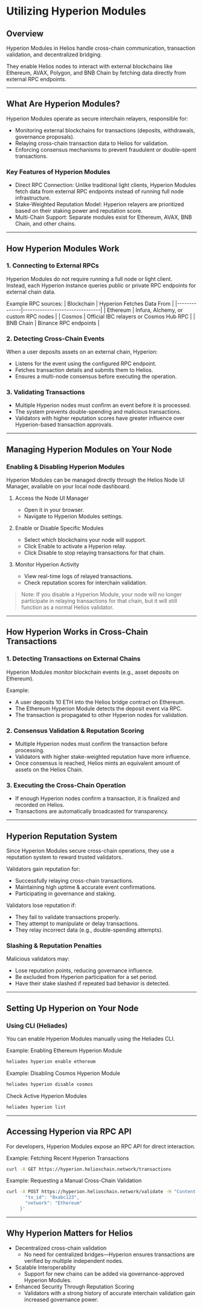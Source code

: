 # Utilizing Hyperion Modules

## Overview
Hyperion Modules in Helios handle cross-chain communication, transaction validation, and decentralized bridging.  

They enable Helios nodes to interact with external blockchains like Ethereum, AVAX, Polygon, and BNB Chain by fetching data directly from external RPC endpoints.

---

## What Are Hyperion Modules?
Hyperion Modules operate as secure interchain relayers, responsible for:
- Monitoring external blockchains for transactions (deposits, withdrawals, governance proposals).
- Relaying cross-chain transaction data to Helios for validation.
- Enforcing consensus mechanisms to prevent fraudulent or double-spent transactions.

### Key Features of Hyperion Modules
- Direct RPC Connection: Unlike traditional light clients, Hyperion Modules fetch data from external RPC endpoints instead of running full node infrastructure.
- Stake-Weighted Reputation Model: Hyperion relayers are prioritized based on their staking power and reputation score.
- Multi-Chain Support: Separate modules exist for Ethereum, AVAX, BNB Chain, and other chains.

---

## How Hyperion Modules Work
### 1️. Connecting to External RPCs
Hyperion Modules do not require running a full node or light client.  
Instead, each Hyperion instance queries public or private RPC endpoints for external chain data.

Example RPC sources:
| Blockchain | Hyperion Fetches Data From |
|--------------|--------------------------------|
| Ethereum | Infura, Alchemy, or custom RPC nodes |
| Cosmos | Official IBC relayers or Cosmos Hub RPC |
| BNB Chain | Binance RPC endpoints |

### 2️. Detecting Cross-Chain Events
When a user deposits assets on an external chain, Hyperion:
- Listens for the event using the configured RPC endpoint.
- Fetches transaction details and submits them to Helios.
- Ensures a multi-node consensus before executing the operation.

### 3️. Validating Transactions
- Multiple Hyperion nodes must confirm an event before it is processed.
- The system prevents double-spending and malicious transactions.
- Validators with higher reputation scores have greater influence over Hyperion-based transaction approvals.

---

## Managing Hyperion Modules on Your Node
### Enabling & Disabling Hyperion Modules
Hyperion Modules can be managed directly through the Helios Node UI Manager, available on your local node dashboard.

1. Access the Node UI Manager
   - Open it in your browser.
   - Navigate to Hyperion Modules settings.

2. Enable or Disable Specific Modules
   - Select which blockchains your node will support.
   - Click Enable to activate a Hyperion relay.
   - Click Disable to stop relaying transactions for that chain.

3. Monitor Hyperion Activity
   - View real-time logs of relayed transactions.
   - Check reputation scores for interchain validation.

> Note: If you disable a Hyperion Module, your node will no longer participate in relaying transactions for that chain, but it will still function as a normal Helios validator.

---
<!-- 
## Supported Hyperion Modules
Hyperion Modules are available for the following blockchains:

| Blockchain | Supported Operations |
|--------------|----------------|
| Ethereum | Deposits, Withdrawals, Governance Relays |
| Cosmos | IBC Transfers, Staking Updates |
| Solana | Cross-Chain Asset Transfers |
| BNB Chain | Token Bridging, Validator Coordination |

New Hyperion Modules can be added via governance proposals, ensuring decentralized control over interoperability expansion.

--- -->

## How Hyperion Works in Cross-Chain Transactions
### 1️. Detecting Transactions on External Chains
Hyperion Modules monitor blockchain events (e.g., asset deposits on Ethereum).

Example:
- A user deposits 10 ETH into the Helios bridge contract on Ethereum.
- The Ethereum Hyperion Module detects the deposit event via RPC.
- The transaction is propagated to other Hyperion nodes for validation.

### 2. Consensus Validation & Reputation Scoring
- Multiple Hyperion nodes must confirm the transaction before processing.
- Validators with higher stake-weighted reputation have more influence.
- Once consensus is reached, Helios mints an equivalent amount of assets on the Helios Chain.

### 3. Executing the Cross-Chain Operation
- If enough Hyperion nodes confirm a transaction, it is finalized and recorded on Helios.
- Transactions are automatically broadcasted for transparency.

---

## Hyperion Reputation System
Since Hyperion Modules secure cross-chain operations, they use a reputation system to reward trusted validators.

Validators gain reputation for:
- Successfully relaying cross-chain transactions.
- Maintaining high uptime & accurate event confirmations.
- Participating in governance and staking.

Validators lose reputation if:
- They fail to validate transactions properly.
- They attempt to manipulate or delay transactions.
- They relay incorrect data (e.g., double-spending attempts).

### Slashing & Reputation Penalties
Malicious validators may:
- Lose reputation points, reducing governance influence.
- Be excluded from Hyperion participation for a set period.
- Have their stake slashed if repeated bad behavior is detected.

---

## Setting Up Hyperion on Your Node
### Using CLI (Heliades)
You can enable Hyperion Modules manually using the Heliades CLI.

Example: Enabling Ethereum Hyperion Module
```sh
heliades hyperion enable ethereum
```

Example: Disabling Cosmos Hyperion Module
```sh
heliades hyperion disable cosmos
```

Check Active Hyperion Modules
```sh
heliades hyperion list
```

---

## Accessing Hyperion via RPC API
For developers, Hyperion Modules expose an RPC API for direct interaction.

Example: Fetching Recent Hyperion Transactions
```sh
curl -X GET https://hyperion.helioschain.network/transactions
```

Example: Requesting a Manual Cross-Chain Validation
```sh
curl -X POST https://hyperion.helioschain.network/validate -H "Content-Type: application/json" -d '{
       "tx_id": "0xabc123",
       "network": "Ethereum"
     }'
```

---

## Why Hyperion Matters for Helios
- Decentralized cross-chain validation  
  - No need for centralized bridges—Hyperion ensures transactions are verified by multiple independent nodes.
- Scalable Interoperability  
  - Support for new chains can be added via governance-approved Hyperion Modules.
- Enhanced Security Through Reputation Scoring  
  - Validators with a strong history of accurate interchain validation gain increased governance power.
